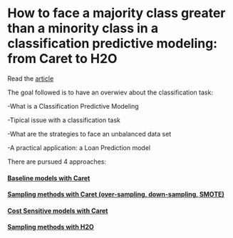 # How to face a majority class greater than a minority class in a classification predictive modeling: from Caret to H2O

Read the [article](https://tinyurl.com/wzjmssr)

The goal followed is to have an overwiev about the classification task:

-What is a Classification Predictive Modeling

-Tipical issue with a classification task

-What are the strategies to face an unbalanced data set

-A practical application: a Loan Prediction model

There are pursued 4 approaches:

#### [Baseline models with Caret](https://rpubs.com/claudio75/570633)

#### [Sampling methods with Caret (over-sampling, down-sampling, SMOTE)](https://rpubs.com/claudio75/570653)

#### [Cost Sensitive models with Caret](https://rpubs.com/claudio75/570660)

#### [Sampling methods with H2O](https://rpubs.com/claudio75/570664)




